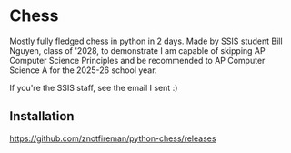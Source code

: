 # Chess

Mostly fully fledged chess in python in 2 days. Made by SSIS student Bill
Nguyen, class of '2028, to demonstrate I am capable of skipping AP Computer
Science Principles and be recommended to AP Computer Science A for the 2025-26
school year.

If you're the SSIS staff, see the email I sent :)

## Installation

https://github.com/znotfireman/python-chess/releases
